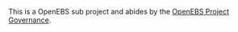 This is a OpenEBS sub project and abides by the
[OpenEBS Project Governance](https://github.com/openebs/openebs/blob/master/GOVERNANCE.md).
